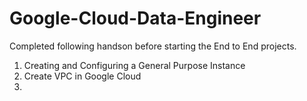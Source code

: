# Google-Cloud-Data-Engineer
Completed following handson before starting the End to End projects.
1. Creating and Configuring a General Purpose Instance
2. Create VPC in Google Cloud
3. 
